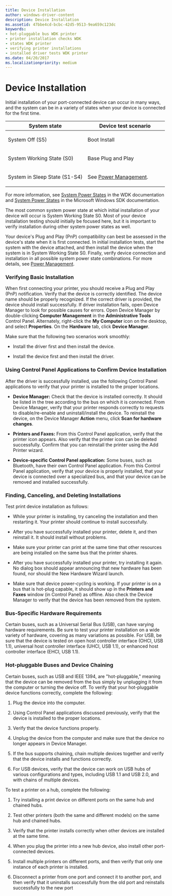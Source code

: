 ```yaml
---
title: Device Installation
author: windows-driver-content
description: Device Installation
ms.assetid: 47bbe4cd-bcbc-42d5-9513-9ea659c123dc
keywords:
- hot-pluggable bus WDK printer
- printer installation checks WDK
- states WDK printer
- verifying printer installations
- installed driver tests WDK printer
ms.date: 04/20/2017
ms.localizationpriority: medium
---
```


# Device Installation


Initial installation of your port-connected device can occur in many ways, and the system can be in a variety of states when your device is connected for the first time.

<table>
<colgroup>
<col width="50%" />
<col width="50%" />
</colgroup>
<thead>
<tr class="header">
<th>System state</th>
<th>Device test scenario</th>
</tr>
</thead>
<tbody>
<tr class="odd">
<td><p>System Off (S5)</p></td>
<td><p>Boot Install</p></td>
</tr>
<tr class="even">
<td><p>System Working State (S0)</p></td>
<td><p>Base Plug and Play</p></td>
</tr>
<tr class="odd">
<td><p>System in Sleep State (S1-S4)</p></td>
<td><p>See <a href="power-management.md" data-raw-source="[Power Management](power-management.md)">Power Management</a>.</p></td>
</tr>
</tbody>
</table>

 

For more information, see [System Power States](https://msdn.microsoft.com/library/windows/hardware/ff564571) in the WDK documentation and [System Power States](http://go.microsoft.com/fwlink/p/?linkid=51899) in the Microsoft Windows SDK documentation.

The most common system power state at which initial installation of your device will occur is System Working State S0. Most of your device installation testing should initially be focused here, but it is important to verify installation during other system power states as well.

Your device's Plug and Play (PnP) compatibility can best be assessed in the device's state when it is first connected. In initial installation tests, start the system with the device attached, and then install the device when the system is in System Working State S0. Finally, verify device connection and installation in all possible system power state combinations. For more details, see [Power Management](power-management.md).

### Verifying Basic Installation

When first connecting your printer, you should receive a Plug and Play (PnP) notification. Verify that the device is correctly identified. The device name should be properly recognized. If the correct driver is provided, the device should install successfully. If driver installation fails, open Device Manager to look for possible causes for errors. Open Device Manager by double-clicking **Computer Management** in the **Administrative Tools** Control Panel. Alternately, right-click the **My Computer** icon on the desktop, and select **Properties**. On the **Hardware** tab, click **Device Manager**.

Make sure that the following two scenarios work smoothly:

-   Install the driver first and then install the device.

-   Install the device first and then install the driver.

### Using Control Panel Applications to Confirm Device Installation

After the driver is successfully installed, use the following Control Panel applications to verify that your printer is installed to the proper locations.

-   **Device Manager:** Check that the device is installed correctly. It should be listed in the tree according to the bus on which it is connected. From Device Manager, verify that your printer responds correctly to requests to disable/re-enable and uninstall/install the device. To reinstall the device, on the Device Manager **Action** menu, click **Scan for hardware changes**.

-   **Printers and Faxes:** From this Control Panel application, verify that the printer icon appears. Also verify that the printer icon can be deleted successfully. Confirm that you can reinstall the printer using the Add Printer wizard.

-   **Device-specific Control Panel application:** Some buses, such as Bluetooth, have their own Control Panel application. From this Control Panel application, verify that your device is properly installed, that your device is connected over a specialized bus, and that your device can be removed and installed successfully.

### Finding, Canceling, and Deleting Installations

Test print device installation as follows:

-   While your printer is installing, try canceling the installation and then restarting it. Your printer should continue to install successfully.

-   After you have successfully installed your printer, delete it, and then reinstall it. It should install without problems.

-   Make sure your printer can print at the same time that other resources are being installed on the same bus that the printer shares.

-   After you have successfully installed your printer, try installing it again. No dialog box should appear announcing that new hardware has been found, nor should the New Hardware Wizard launch.

-   Make sure that device power-cycling is working. If your printer is on a bus that is hot-plug capable, it should show up in the **Printers and Faxes** window (in Control Panel) as offline. Also check the Device Manager to verify that the device has been removed from the system.

### Bus-Specific Hardware Requirements

Certain buses, such as a Universal Serial Bus (USB), can have varying hardware requirements. Be sure to test your printer installation on a wide variety of hardware, covering as many variations as possible. For USB, be sure that the device is tested on open host controller interface (OHCI, USB 1.1), universal host controller interface (UHCI, USB 1.1), or enhanced host controller interface (EHCI, USB 1.1).

### Hot-pluggable Buses and Device Chaining

Certain buses, such as USB and IEEE 1394, are "hot-pluggable," meaning that the device can be removed from the bus simply by unplugging it from the computer or turning the device off. To verify that your hot-pluggable device functions correctly, complete the following:

1.  Plug the device into the computer.

2.  Using Control Panel applications discussed previously, verify that the device is installed to the proper locations.

3.  Verify that the device functions properly.

4.  Unplug the device from the computer and make sure that the device no longer appears in Device Manager.

5.  If the bus supports chaining, chain multiple devices together and verify that the device installs and functions correctly.

6.  For USB devices, verify that the device can work on USB hubs of various configurations and types, including USB 1.1 and USB 2.0, and with chains of multiple devices.

To test a printer on a hub, complete the following:

1.  Try installing a print device on different ports on the same hub and chained hubs.

2.  Test other printers (both the same and different models) on the same hub and chained hubs.

3.  Verify that the printer installs correctly when other devices are installed at the same time.

4.  When you plug the printer into a new hub device, also install other port-connected devices.

5.  Install multiple printers on different ports, and then verify that only one instance of each printer is installed.

6.  Disconnect a printer from one port and connect it to another port, and then verify that it uninstalls successfully from the old port and reinstalls successfully to the new port

 

 





